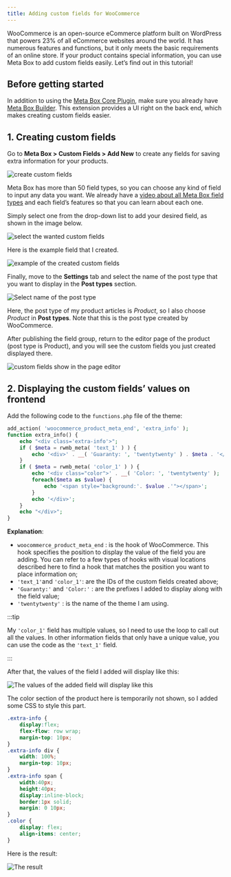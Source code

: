 ```yaml
---
title: Adding custom fields for WooCommerce 
---
```


WooCommerce is an open-source eCommerce platform built on WordPress that powers 23% of all eCommerce websites around the world. It has numerous features and functions, but it only meets the basic requirements of an online store. If your product contains special information, you can use Meta Box to add custom fields easily. Let’s find out in this tutorial!

## Before getting started

In addition to using the [Meta Box Core Plugin](https://metabox.io/), make sure you already have [Meta Box Builder](https://metabox.io/plugins/meta-box-builder/). This extension provides a UI right on the back end, which makes creating custom fields easier.

## 1. Creating custom fields

Go to **Meta Box > Custom Fields > Add New** to create any fields for saving extra information for your products.

![create custom fields](https://i.imgur.com/5BklrEY.png)

Meta Box has more than 50 field types, so you can choose any kind of field to input any data you want. We already have a [video about all Meta Box field types](https://www.youtube.com/watch?v=WWeaM5vIAwM) and each field’s features so that you can learn about each one.

Simply select one from the drop-down list to add your desired field, as shown in the image below.

![select the wanted custom fields](https://i.imgur.com/jgHdO0x.png)

Here is the example field that I created.

![example of the created custom fields](https://i.imgur.com/Qgr9zEl.png)

Finally, move to the **Settings** tab and select the name of the post type that you want to display in the **Post types** section.

![Select name of the post type](https://i.imgur.com/Z1TSPTs.png)

Here, the post type of my product articles is *Product*, so I also choose *Product* in **Post types**. Note that this is the post type created by WooCommerce.

After publishing the field group, return to the editor page of the product (post type is Product), and you will see the custom fields you just created displayed there.

![custom fields show in the page editor](https://i.imgur.com/p0B7u59.png)

## 2. Displaying the custom fields’ values on frontend

Add the following code to the `functions.php` file of the theme:

```php
add_action( 'woocommerce_product_meta_end', 'extra_info' );
function extra_info() {
    echo "<div class='extra-info'>";
    if ( $meta = rwmb_meta( 'text_1' ) ) {
        echo '<div>' . __( 'Guaranty: ', 'twentytwenty' ) . $meta . '</div>';
    }
    if ( $meta = rwmb_meta( 'color_1' ) ) {
        echo '<div class="color">' . __( 'Color: ', 'twentytwenty' );
        foreach($meta as $value) {
            echo '<span style="background:'. $value .'"></span>';
        }
        echo '</div>';
    }
    echo "</div>";
}
```

**Explanation**:

* `woocommerce_product_meta_end` : is the hook of WooCommerce. This hook specifies the position to display the value of the field you are adding. You can refer to a few types of hooks with visual locations described here to find a hook that matches the position you want to place information on;
* `'text_1'`and `'color_1'`: are the IDs of the custom fields created above;
* `'Guaranty:'` and `'Color:'` : are the prefixes I added to display along with the field value;
* `'twentytwenty'` : is the name of the theme I am using.

:::tip

My `'color_1'` field has multiple values, so I need to use the loop to call out all the values. In other information fields that only have a unique value, you can use the code as the `'text_1'` field.

:::

After that, the values of the field I added will display like this:

![The values of the added field will display like this](https://i.imgur.com/vIQpq2n.png)

The color section of the product here is temporarily not shown, so I added some CSS to style this part.
```css
.extra-info {
    display:flex;
    flex-flow: row wrap;
    margin-top: 10px;
}
.extra-info div {
    width: 100%;
    margin-top: 10px;
}
.extra-info span {
    width:40px;
    height:40px;
    display:inline-block;
    border:1px solid;
    margin: 0 10px;
}
.color {
    display: flex;
    align-items: center;
}
```
Here is the result: 

![The result](https://i.imgur.com/0xVlFOM.png)



